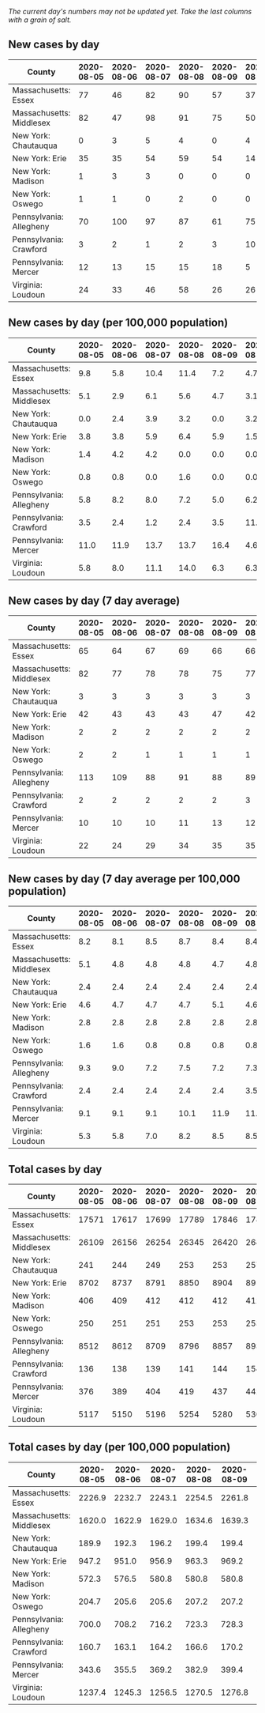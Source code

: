 _The current day's numbers may not be updated yet. Take the last columns with a grain of salt._
## New cases by day

| County | 2020-08-05 | 2020-08-06 | 2020-08-07 | 2020-08-08 | 2020-08-09 | 2020-08-10 | 2020-08-11 |
| --- | --- | --- | --- | --- | --- | --- | --- |
| Massachusetts: Essex | 77 | 46 | 82 | 90 | 57 | 37 |  |
| Massachusetts: Middlesex | 82 | 47 | 98 | 91 | 75 | 50 |  |
| New York: Chautauqua | 0 | 3 | 5 | 4 | 0 | 4 |  |
| New York: Erie | 35 | 35 | 54 | 59 | 54 | 14 |  |
| New York: Madison | 1 | 3 | 3 | 0 | 0 | 0 |  |
| New York: Oswego | 1 | 1 | 0 | 2 | 0 | 0 |  |
| Pennsylvania: Allegheny | 70 | 100 | 97 | 87 | 61 | 75 |  |
| Pennsylvania: Crawford | 3 | 2 | 1 | 2 | 3 | 10 |  |
| Pennsylvania: Mercer | 12 | 13 | 15 | 15 | 18 | 5 |  |
| Virginia: Loudoun | 24 | 33 | 46 | 58 | 26 | 26 |  |

## New cases by day (per 100,000 population)

| County | 2020-08-05 | 2020-08-06 | 2020-08-07 | 2020-08-08 | 2020-08-09 | 2020-08-10 | 2020-08-11 |
| --- | --- | --- | --- | --- | --- | --- | --- |
| Massachusetts: Essex | 9.8 | 5.8 | 10.4 | 11.4 | 7.2 | 4.7 |  |
| Massachusetts: Middlesex | 5.1 | 2.9 | 6.1 | 5.6 | 4.7 | 3.1 |  |
| New York: Chautauqua | 0.0 | 2.4 | 3.9 | 3.2 | 0.0 | 3.2 |  |
| New York: Erie | 3.8 | 3.8 | 5.9 | 6.4 | 5.9 | 1.5 |  |
| New York: Madison | 1.4 | 4.2 | 4.2 | 0.0 | 0.0 | 0.0 |  |
| New York: Oswego | 0.8 | 0.8 | 0.0 | 1.6 | 0.0 | 0.0 |  |
| Pennsylvania: Allegheny | 5.8 | 8.2 | 8.0 | 7.2 | 5.0 | 6.2 |  |
| Pennsylvania: Crawford | 3.5 | 2.4 | 1.2 | 2.4 | 3.5 | 11.8 |  |
| Pennsylvania: Mercer | 11.0 | 11.9 | 13.7 | 13.7 | 16.4 | 4.6 |  |
| Virginia: Loudoun | 5.8 | 8.0 | 11.1 | 14.0 | 6.3 | 6.3 |  |

## New cases by day (7 day average)

| County | 2020-08-05 | 2020-08-06 | 2020-08-07 | 2020-08-08 | 2020-08-09 | 2020-08-10 | 2020-08-11 |
| --- | --- | --- | --- | --- | --- | --- | --- |
| Massachusetts: Essex | 65 | 64 | 67 | 69 | 66 | 66 |  |
| Massachusetts: Middlesex | 82 | 77 | 78 | 78 | 75 | 77 |  |
| New York: Chautauqua | 3 | 3 | 3 | 3 | 3 | 3 |  |
| New York: Erie | 42 | 43 | 43 | 43 | 47 | 42 |  |
| New York: Madison | 2 | 2 | 2 | 2 | 2 | 2 |  |
| New York: Oswego | 2 | 2 | 1 | 1 | 1 | 1 |  |
| Pennsylvania: Allegheny | 113 | 109 | 88 | 91 | 88 | 89 |  |
| Pennsylvania: Crawford | 2 | 2 | 2 | 2 | 2 | 3 |  |
| Pennsylvania: Mercer | 10 | 10 | 10 | 11 | 13 | 12 |  |
| Virginia: Loudoun | 22 | 24 | 29 | 34 | 35 | 35 |  |

## New cases by day (7 day average per 100,000 population)

| County | 2020-08-05 | 2020-08-06 | 2020-08-07 | 2020-08-08 | 2020-08-09 | 2020-08-10 | 2020-08-11 |
| --- | --- | --- | --- | --- | --- | --- | --- |
| Massachusetts: Essex | 8.2 | 8.1 | 8.5 | 8.7 | 8.4 | 8.4 |  |
| Massachusetts: Middlesex | 5.1 | 4.8 | 4.8 | 4.8 | 4.7 | 4.8 |  |
| New York: Chautauqua | 2.4 | 2.4 | 2.4 | 2.4 | 2.4 | 2.4 |  |
| New York: Erie | 4.6 | 4.7 | 4.7 | 4.7 | 5.1 | 4.6 |  |
| New York: Madison | 2.8 | 2.8 | 2.8 | 2.8 | 2.8 | 2.8 |  |
| New York: Oswego | 1.6 | 1.6 | 0.8 | 0.8 | 0.8 | 0.8 |  |
| Pennsylvania: Allegheny | 9.3 | 9.0 | 7.2 | 7.5 | 7.2 | 7.3 |  |
| Pennsylvania: Crawford | 2.4 | 2.4 | 2.4 | 2.4 | 2.4 | 3.5 |  |
| Pennsylvania: Mercer | 9.1 | 9.1 | 9.1 | 10.1 | 11.9 | 11.0 |  |
| Virginia: Loudoun | 5.3 | 5.8 | 7.0 | 8.2 | 8.5 | 8.5 |  |

## Total cases by day

| County | 2020-08-05 | 2020-08-06 | 2020-08-07 | 2020-08-08 | 2020-08-09 | 2020-08-10 | 2020-08-11 |
| --- | --- | --- | --- | --- | --- | --- | --- |
| Massachusetts: Essex | 17571 | 17617 | 17699 | 17789 | 17846 | 17883 |  |
| Massachusetts: Middlesex | 26109 | 26156 | 26254 | 26345 | 26420 | 26470 |  |
| New York: Chautauqua | 241 | 244 | 249 | 253 | 253 | 257 |  |
| New York: Erie | 8702 | 8737 | 8791 | 8850 | 8904 | 8918 |  |
| New York: Madison | 406 | 409 | 412 | 412 | 412 | 412 |  |
| New York: Oswego | 250 | 251 | 251 | 253 | 253 | 253 |  |
| Pennsylvania: Allegheny | 8512 | 8612 | 8709 | 8796 | 8857 | 8932 |  |
| Pennsylvania: Crawford | 136 | 138 | 139 | 141 | 144 | 154 |  |
| Pennsylvania: Mercer | 376 | 389 | 404 | 419 | 437 | 442 |  |
| Virginia: Loudoun | 5117 | 5150 | 5196 | 5254 | 5280 | 5306 |  |

## Total cases by day (per 100,000 population)

| County | 2020-08-05 | 2020-08-06 | 2020-08-07 | 2020-08-08 | 2020-08-09 | 2020-08-10 | 2020-08-11 |
| --- | --- | --- | --- | --- | --- | --- | --- |
| Massachusetts: Essex | 2226.9 | 2232.7 | 2243.1 | 2254.5 | 2261.8 | 2266.4 |  |
| Massachusetts: Middlesex | 1620.0 | 1622.9 | 1629.0 | 1634.6 | 1639.3 | 1642.4 |  |
| New York: Chautauqua | 189.9 | 192.3 | 196.2 | 199.4 | 199.4 | 202.5 |  |
| New York: Erie | 947.2 | 951.0 | 956.9 | 963.3 | 969.2 | 970.7 |  |
| New York: Madison | 572.3 | 576.5 | 580.8 | 580.8 | 580.8 | 580.8 |  |
| New York: Oswego | 204.7 | 205.6 | 205.6 | 207.2 | 207.2 | 207.2 |  |
| Pennsylvania: Allegheny | 700.0 | 708.2 | 716.2 | 723.3 | 728.3 | 734.5 |  |
| Pennsylvania: Crawford | 160.7 | 163.1 | 164.2 | 166.6 | 170.2 | 182.0 |  |
| Pennsylvania: Mercer | 343.6 | 355.5 | 369.2 | 382.9 | 399.4 | 403.9 |  |
| Virginia: Loudoun | 1237.4 | 1245.3 | 1256.5 | 1270.5 | 1276.8 | 1283.1 |  |
